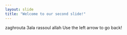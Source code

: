 ```yaml
---
layout: slide
title: "Welcome to our second slide!"
---
```

zaghrouta 3ala rassoul allah
Use the left arrow to go back!
